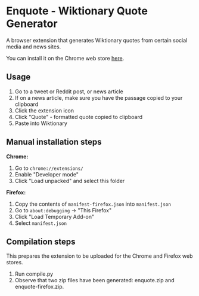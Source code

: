 # Enquote - Wiktionary Quote Generator

A browser extension that generates Wiktionary quotes from certain social media and news sites.

You can install it on the Chrome web store [here](https://chromewebstore.google.com/detail/enquote/hleooaeilbhgminhijkkdkfllibkheko).

## Usage

1. Go to a tweet or Reddit post, or news article
2. If on a news article, make sure you have the passage copied to your clipboard
3. Click the extension icon
4. Click "Quote" - formatted quote copied to clipboard
5. Paste into Wiktionary

## Manual installation steps

**Chrome:**
1. Go to `chrome://extensions/`
2. Enable "Developer mode"
3. Click "Load unpacked" and select this folder

**Firefox:**
1. Copy the contents of `manifest-firefox.json` into `manifest.json`
2. Go to `about:debugging` -> "This Firefox"
3. Click "Load Temporary Add-on"
4. Select `manifest.json`

## Compilation steps
This prepares the extension to be uploaded for the Chrome and Firefox web stores.

1. Run compile.py
2. Observe that two zip files have been generated: enquote.zip and enquote-firefox.zip.